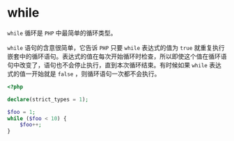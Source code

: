 # while

`while` 循环是 `PHP` 中最简单的循环类型。

`while` 语句的含意很简单，它告诉 `PHP` 只要 `while` 表达式的值为 `true` 就重复执行嵌套中的循环语句。表达式的值在每次开始循环时检查，所以即使这个值在循环语句中改变了，语句也不会停止执行，直到本次循环结束。有时候如果 `while` 表达式的值一开始就是 `false` ，则循环语句一次都不会执行。

```php
<?php

declare(strict_types = 1);

$foo = 1;
while ($foo < 10) {
    $foo++;
}

```

